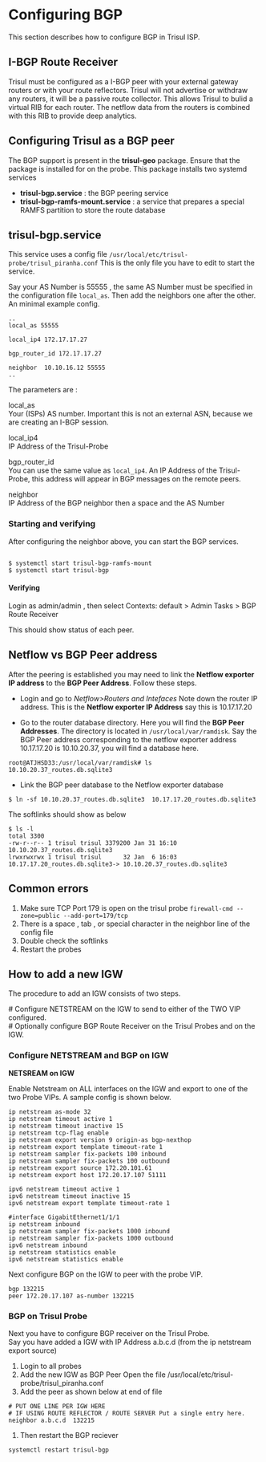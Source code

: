 # Configuring BGP

This section describes how to configure BGP in Trisul ISP.

## I-BGP Route Receiver

Trisul must be configured as a I-BGP peer with your external gateway
routers or with your route reflectors. Trisul will not advertise or
withdraw any routers, it will be a passive route collector. This allows
Trisul to bulid a virtual RIB for each router. The netflow data from the
routers is combined with this RIB to provide deep analytics.

## Configuring Trisul as a BGP peer

The BGP support is present in the **trisul-geo** package. Ensure that
the package is installed for on the probe. This package installs two
systemd services

- **trisul-bgp.service** : the BGP peering service
- **trisul-bgp-ramfs-mount.service** : a service that prepares a special
  RAMFS partition to store the route database

## trisul-bgp.service

This service uses a config file
`/usr/local/etc/trisul-probe/trisul_piranha.conf` This is the only file
you have to edit to start the service.

Say your AS Number is 55555 , the same AS Number must be specified in
the configuration file `local_as`. Then add the neighbors one after the
other. An minimal example config.

``` language-bash
..
local_as 55555

local_ip4 172.17.17.27  

bgp_router_id 172.17.17.27

neighbor  10.10.16.12 55555
..
```

The parameters are :

local_as  
Your (ISPs) AS number. Important this is not an external ASN, because we
are creating an I-BGP session.

local_ip4  
IP Address of the Trisul-Probe

bgp_router_id  
You can use the same value as `local_ip4`. An IP Address of the
Trisul-Probe, this address will appear in BGP messages on the remote
peers.

neighbor  
IP Address of the BGP neighbor then a space and the AS Number

### Starting and verifying

After configuring the neighbor above, you can start the BGP services.

``` language-bash

$ systemctl start trisul-bgp-ramfs-mount
$ systemctl start trisul-bgp
```

#### Verifying

Login as admin/admin , then select Contexts: default \> Admin Tasks \>
BGP Route Receiver

This should show status of each peer.

## Netflow vs BGP Peer address

After the peering is established you may need to link the **Netflow
exporter IP address** to the **BGP Peer Address**. Follow these steps.

- Login and go to *Netflow\>Routers and Intefaces* Note down the router
  IP address. This is the **Netflow exporter IP Address** say this is
  10.17.17.20

<!-- -->

- Go to the router database directory. Here you will find the **BGP Peer
  Addresses**. The directory is located in `/usr/local/var/ramdisk`. Say
  the BGP Peer address corresponding to the netflow exporter address
  10.17.17.20 is 10.10.20.37, you will find a database here.

``` language-bash
root@ATJHSD33:/usr/local/var/ramdisk# ls
10.10.20.37_routes.db.sqlite3  
```

- Link the BGP peer database to the Netflow exporter database

``` language-bash
$ ln -sf 10.10.20.37_routes.db.sqlite3  10.17.17.20_routes.db.sqlite3
```

The softlinks should show as below

``` language-bash
$ ls -l
total 3300
-rw-r--r-- 1 trisul trisul 3379200 Jan 31 16:10 10.10.20.37_routes.db.sqlite3  
lrwxrwxrwx 1 trisul trisul      32 Jan  6 16:03 10.17.17.20_routes.db.sqlite3-> 10.10.20.37_routes.db.sqlite3  
```

## Common errors

1.  Make sure TCP Port 179 is open on the trisul probe
    `firewall-cmd --zone=public --add-port=179/tcp`
2.  There is a space , tab , or special character in the neighbor line
    of the config file
3.  Double check the softlinks
4.  Restart the probes

## How to add a new IGW

The procedure to add an IGW consists of two steps.

\# Configure NETSTREAM on the IGW to send to either of the TWO VIP
configured.  
\# Optionally configure BGP Route Receiver on the Trisul Probes and on
the IGW.

### Configure NETSTREAM and BGP on IGW

**NETSREAM on IGW**

Enable Netstream on ALL interfaces on the IGW and export to one of the
two Probe VIPs. A sample config is shown below.

``` language-bash
ip netstream as-mode 32
ip netstream timeout active 1
ip netstream timeout inactive 15
ip netstream tcp-flag enable
ip netstream export version 9 origin-as bgp-nexthop
ip netstream export template timeout-rate 1
ip netstream sampler fix-packets 100 inbound
ip netstream sampler fix-packets 100 outbound
ip netstream export source 172.20.101.61
ip netstream export host 172.20.17.107 51111
```

``` language-bash
ipv6 netstream timeout active 1
ipv6 netstream timeout inactive 15
ipv6 netstream export template timeout-rate 1
```

``` language-bash
#interface GigabitEthernet1/1/1
ip netstream inbound
ip netstream sampler fix-packets 1000 inbound
ip netstream sampler fix-packets 1000 outbound
ipv6 netstream inbound
ip netstream statistics enable
ipv6 netstream statistics enable    
```

Next configure BGP on the IGW to peer with the probe VIP.

``` language-bash
bgp 132215
peer 172.20.17.107 as-number 132215
```

### BGP on Trisul Probe

Next you have to configure BGP receiver on the Trisul Probe.  
Say you have added a IGW with IP Address a.b.c.d (from the ip netstream
export source)

1.  Login to all probes
2.  Add the new IGW as BGP Peer Open the file
    /usr/local/etc/trisul-probe/trisul_piranha.conf
3.  Add the peer as shown below at end of file

``` language-bash
# PUT ONE LINE PER IGW HERE 
# IF USING ROUTE REFLECTOR / ROUTE SERVER Put a single entry here.
neighbor a.b.c.d  132215
```

1.  Then restart the BGP reciever

``` language-bash
systemctl restart trisul-bgp
```
